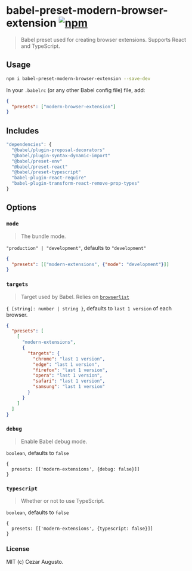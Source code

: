 [npm-image]: https://img.shields.io/npm/v/babel-preset-modern-browser-extension.svg
[npm-url]: https://npmjs.org/package/babel-preset-modern-browser-extension

# babel-preset-modern-browser-extension [![npm][npm-image]][npm-url]

> Babel preset used for creating browser extensions. Supports React and TypeScript.

## Usage

```sh
npm i babel-preset-modern-browser-extension --save-dev
```

In your `.babelrc` (or any other Babel config file) file, add:

```json
{
  "presets": ["modern-browser-extension"]
}
```

## Includes

```js
"dependencies": {
  "@babel/plugin-proposal-decorators"
  "@babel/plugin-syntax-dynamic-import"
  "@babel/preset-env"
  "@babel/preset-react"
  "@babel/preset-typescript"
  "babel-plugin-react-require"
  "babel-plugin-transform-react-remove-prop-types"
}
```

## Options

### `mode`

> The bundle mode.

`"production" | "development"`, defaults to `"development"`

```json
{
  "presets": [["modern-extensions", {"mode": "development"}]]
}
```

### `targets`

> Target used by Babel. Relies on [`browserlist`](https://github.com/browserslist/browserslist)

`{ [string]: number | string }`, defaults to `last 1 version` of each browser.

```json
{
  "presets": [
    [
      "modern-extensions",
      {
        "targets": {
          "chrome": "last 1 version",
          "edge": "last 1 version",
          "firefox": "last 1 version",
          "opera": "last 1 version",
          "safari": "last 1 version",
          "samsung": "last 1 version"
        }
      }
    ]
  ]
}
```

### `debug`

> Enable Babel debug mode.

`boolean`, defaults to `false`

```json5
{
  presets: [['modern-extensions', {debug: false}]]
}
```

### `typescript`

> Whether or not to use TypeScript.

`boolean`, defaults to `false`

```json5
{
  presets: [['modern-extensions', {typescript: false}]]
}
```

### License

MIT (c) Cezar Augusto.
